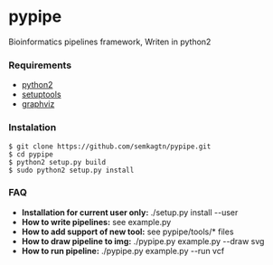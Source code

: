 pypipe
======

Bioinformatics pipelines framework,
Writen in python2

### Requirements
*   [python2](http://www.python.org/)
*   [setuptools](https://pythonhosted.org/setuptools/)
*   [graphviz](http://www.graphviz.org/)

### Instalation
    $ git clone https://github.com/semkagtn/pypipe.git
    $ cd pypipe
    $ python2 setup.py build
    $ sudo python2 setup.py install

### FAQ
*   **Installation for current user only:** ./setup.py install --user
*   **How to write pipelines:** see example.py
*   **How to add support of new tool:** see pypipe/tools/\* files
*   **How to draw pipeline to img:** ./pypipe.py example.py --draw svg
*   **How to run pipeline:** ./pypipe.py example.py --run vcf
